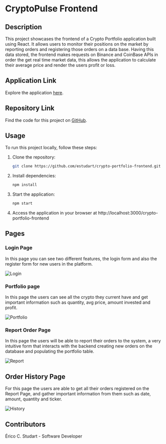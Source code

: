 # CryptoPulse Frontend

## Description
This project showcases the frontend of a Crypto Portfolio application built using React. It allows users to monitor their positions on the market by reporting orders and registering those orders on a data base. Having this data stored, the frontend makes requests on Binance and CoinBase APIs in order the get real time market data, this allows the application to calculate their average price and render the users profit or loss.

## Application Link
Explore the application [here](https://estudart.github.io/crypto-portfolio-frontend/).

## Repository Link
Find the code for this project on [GitHub](https://github.com/estudart/crypto-portfolio-frontend/).

## Usage
To run this project locally, follow these steps:
1. Clone the repository:
   ```bash
   git clone https://github.com/estudart/crypto-portfolio-frontend.git
2. Install dependencies:
   ```bash
   npm install
3. Start the application:
   ```bash
   npm start
3. Access the application in your browser at http://localhost:3000/crypto-portfolio-frontend

## Pages

### Login Page
In this page you can see two different features, the login form and also the register form for new users in the platform.

![Login](https://github.com/estudart/crypto-portfolio-frontend/blob/main/images/Login_Page.PNG)

### Portfolio page
In this page the users can see all the crypto they current have and get important information such as quantity, avg price, amount invested and profit.

![Portfolio](https://github.com/estudart/crypto-portfolio-frontend/blob/main/images/Portfolio_Page.PNG)

### Report Order Page
In this page the users will be able to report their orders to the system, a very intuitive form that interacts with the backend creating new orders on the database and populating the portfolio table.

![Report](https://github.com/estudart/crypto-portfolio-frontend/blob/main/images/ReportOrder_Page.PNG)

## Order History Page
For this page the users are able to get all their orders registered on the Report Page, and gather important information from them such as date, amount, quantity and ticker.

![History](https://github.com/estudart/crypto-portfolio-frontend/blob/main/images/ExecutedOrders_Page.PNG)


## Contributors
Érico C. Studart - Software Developer
